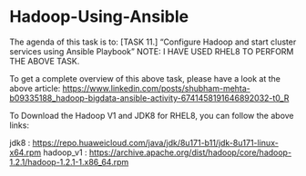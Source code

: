 # Hadoop-Using-Ansible

The agenda of this task is to:
[TASK 11.]
“Configure Hadoop and start cluster services using Ansible Playbook”
NOTE: I HAVE USED RHEL8 TO PERFORM THE ABOVE TASK.

To get a complete overview of this above task, please have a look at the above article: https://www.linkedin.com/posts/shubham-mehta-b09335188_hadoop-bigdata-ansible-activity-6741458191646892032-t0_R


To Download the Hadoop V1 and JDK8 for RHEL8, you can follow the above links:

jdk8 : https://repo.huaweicloud.com/java/jdk/8u171-b11/jdk-8u171-linux-x64.rpm
hadoop_v1 : https://archive.apache.org/dist/hadoop/core/hadoop-1.2.1/hadoop-1.2.1-1.x86_64.rpm
